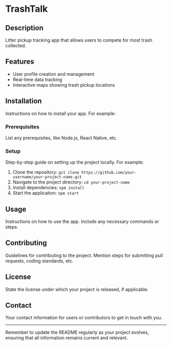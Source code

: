 # TrashTalk

## Description
Litter pickup tracking app that allows users to compete for most trash collected.

## Features
- User profile creation and management
- Real-time data tracking
- Interactive maps showing trash pickup locations


## Installation
Instructions on how to install your app. For example:

### Prerequisites
List any prerequisites, like Node.js, React Native, etc.

### Setup
Step-by-step guide on setting up the project locally. For example:
1. Clone the repository: `git clone https://github.com/your-username/your-project-name.git`
2. Navigate to the project directory: `cd your-project-name`
3. Install dependencies: `npm install`
4. Start the application: `npm start`

## Usage
Instructions on how to use the app. Include any necessary commands or steps.

## Contributing
Guidelines for contributing to the project. Mention steps for submitting pull requests, coding standards, etc.

## License
State the license under which your project is released, if applicable.

## Contact
Your contact information for users or contributors to get in touch with you.

---

Remember to update the README regularly as your project evolves, ensuring that all information remains current and relevant.
